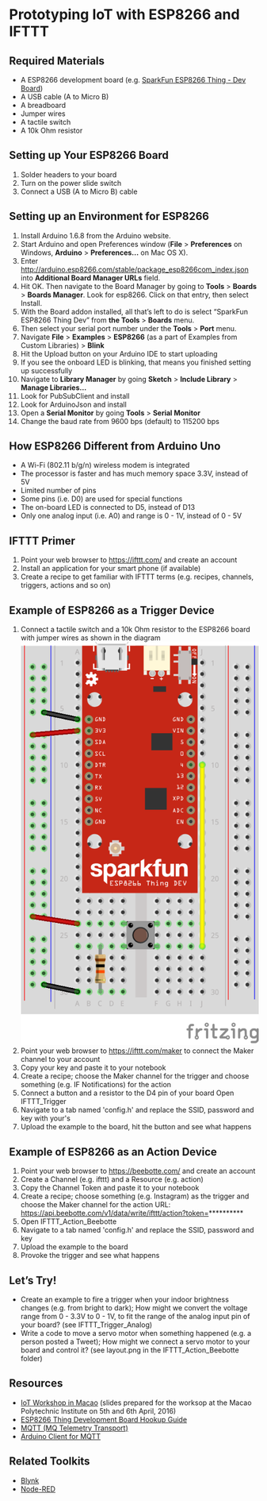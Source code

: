 # Prototyping IoT with ESP8266 and IFTTT

## Required Materials

* A ESP8266 development board (e.g. [SparkFun ESP8266 Thing - Dev Board](https://www.sparkfun.com/products/13711))
* A USB cable (A to Micro B)
* A breadboard
* Jumper wires
* A tactile switch
* A 10k Ohm resistor

## Setting up Your ESP8266 Board

1. Solder headers to your board
2. Turn on the power slide switch
3. Connect a USB (A to Micro B) cable

## Setting up an Environment for ESP8266

1. Install Arduino 1.6.8 from the Arduino website.
2. Start Arduino and open Preferences window (**File** > **Preferences** on Windows, **Arduino** > **Preferences...** on Mac OS X).
3. Enter http://arduino.esp8266.com/stable/package_esp8266com_index.json into **Additional Board Manager URLs** field.
4. Hit OK. Then navigate to the Board Manager by going to **Tools** > **Boards** > **Boards Manager**. Look for esp8266. Click on that entry, then select Install.
5. With the Board addon installed, all that’s left to do is select “SparkFun ESP8266 Thing Dev” from **the Tools** > **Boards** menu.
6. Then select your serial port number under the **Tools** > **Port** menu.
7. Navigate **File** > **Examples** > **ESP8266** (as a part of Examples from Custom Libraries) > **Blink**
8. Hit the Upload button on your Arduino IDE to start uploading
9. If you see the onboard LED is blinking, that means you finished setting up successfully
10. Navigate to **Library Manager** by going **Sketch** > **Include Library** > **Manage Libraries...**
11. Look for PubSubClient and install
12. Look for ArduinoJson and install
14. Open a **Serial Monitor** by going **Tools** > **Serial Monitor**
15. Change the baud rate from 9600 bps (default) to 115200 bps

## How ESP8266 Different from Arduino Uno

* A Wi-Fi (802.11 b/g/n) wireless modem is integrated
* The processor is faster and has much memory space
3.3V, instead of 5V
* Limited number of pins
* Some pins (i.e. D0) are used for special functions
* The on-board LED is connected to D5, instead of D13
* Only one analog input (i.e. A0) and range is 0 - 1V, instead of 0 - 5V

## IFTTT Primer

1. Point your web browser to https://ifttt.com/ and create an account
2. Install an application for your smart phone (if available)
3. Create a recipe to get familiar with IFTTT terms (e.g. recipes, channels, triggers, actions and so on)

## Example of ESP8266 as a Trigger Device

1. Connect a tactile switch and a 10k Ohm resistor to the ESP8266 board with jumper wires as shown in the diagram ![layout.png](IFTTT_Trigger/layout.png)
2. Point your web browser to https://ifttt.com/maker to connect the Maker channel to your account
3. Copy your key and paste it to your notebook
4. Create a recipe; choose the Maker channel for the trigger and choose something (e.g. IF Notifications) for the action
5. Connect a button and a resistor to the D4 pin of your board
Open IFTTT_Trigger
6. Navigate to a tab named 'config.h' and replace the SSID, password and key with your's
7. Upload the example to the board, hit the button and see what happens

## Example of ESP8266 as an Action Device

1. Point your web browser to https://beebotte.com/ and create an account
2. Create a Channel (e.g. ifttt) and a Resource (e.g. action)
3. Copy the Channel Token and paste it to your notebook
4. Create a recipe; choose something (e.g. Instagram) as the trigger and choose the Maker channel for the action URL: https://api.beebotte.com/v1/data/write/ifttt/action?token=**********
5. Open IFTTT_Action_Beebotte
6. Navigate to a tab named 'config.h' and replace the SSID, password and key
7. Upload the example to the board
8. Provoke the trigger and see what happens

## Let’s Try!

* Create an example to fire a trigger when your indoor brightness changes (e.g. from bright to dark); How might we convert the voltage range from 0 - 3.3V to 0 - 1V, to fit the range of the analog input pin of your board? (see IFTTT_Trigger_Analog)
* Write a code to move a servo motor when something happened (e.g. a person posted a Tweet); How might we connect a servo motor to your board and control it? (see layout.png in the IFTTT_Action_Beebotte folder)

## Resources

* [IoT Workshop in Macao](http://www.slideshare.net/kotobuki/iot-workshop-in-macao-60515896) (slides prepared for the worksop at the Macao Polytechnic Institute on 5th and 6th April, 2016)
* [ESP8266 Thing Development Board Hookup Guide](https://learn.sparkfun.com/tutorials/esp8266-thing-development-board-hookup-guide)
* [MQTT (MQ Telemetry Transport)](http://mqtt.org/)
* [Arduino Client for MQTT](http://pubsubclient.knolleary.net/)

## Related Toolkits

* [Blynk](http://www.blynk.cc/)
* [Node-RED](http://nodered.org/)
